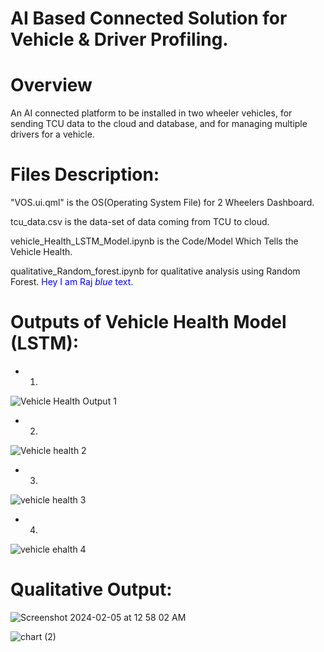 # AI Based Connected Solution for Vehicle & Driver Profiling.

# Overview

An AI connected platform to be installed in two wheeler vehicles, for sending TCU data to the cloud and database, and for managing multiple drivers for a vehicle.

# Files Description:
  <p>
  "VOS.ui.qml" is the OS(Operating System File) for 2 Wheelers Dashboard.

  tcu_data.csv is the data-set of data coming from TCU to cloud.

  vehicle_Health_LSTM_Model.ipynb is the Code/Model Which Tells the Vehicle Health.

  qualitative_Random_forest.ipynb for qualitative analysis using Random Forest.
<span style="color:blue">Hey I am Raj *blue* text</span>.
</p>

# Outputs of Vehicle Health Model (LSTM): 

- 1)  
  
![Vehicle Health Output 1](https://github.com/harshu1611/Vehicle-OS-Hero-/assets/91799854/90a60fe8-b4b5-44ad-bf08-86ea1d9e4d48)


- 2)

![Vehicle health 2](https://github.com/harshu1611/Vehicle-OS-Hero-/assets/91799854/02999790-1674-4c53-a6b9-f3645049106c)

- 3)


![vehicle health 3](https://github.com/harshu1611/Vehicle-OS-Hero-/assets/91799854/c3f06ddb-8215-417a-b9c0-356437a31109)

- 4) 

![vehicle ehalth 4](https://github.com/harshu1611/Vehicle-OS-Hero-/assets/91799854/0c04a882-013b-41a7-8a3d-bd2475aac858)



# Qualitative Output:

![Screenshot 2024-02-05 at 12 58 02 AM](https://github.com/harshu1611/Vehicle-OS-Hero-/assets/91799854/608700cb-f718-4149-9b98-4a21ebc9a7ab)

![chart (2)](https://github.com/harshu1611/Vehicle-OS-Hero-/assets/91799854/db300db1-1110-4614-9a39-8f74d7d40ea6)




